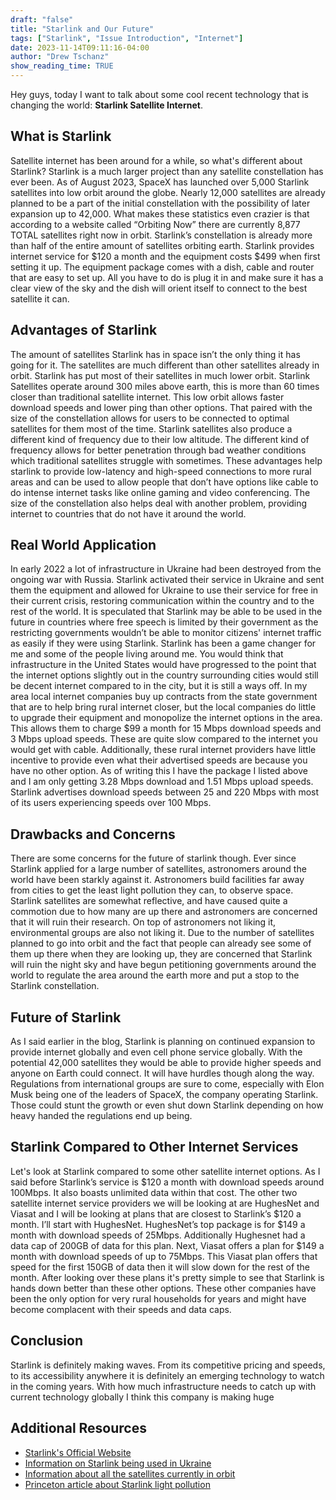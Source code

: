 ```yaml
---
draft: "false"
title: "Starlink and Our Future"
tags: ["Starlink", "Issue Introduction", "Internet"]
date: 2023-11-14T09:11:16-04:00
author: "Drew Tschanz"
show_reading_time: TRUE
---
```


Hey guys, today I want to talk about some cool recent technology that is changing the world: **Starlink Satellite Internet**.

## What is Starlink
Satellite internet has been around for a while, so what's different about Starlink? Starlink is a much larger project than any satellite constellation has ever been. As of August 2023, SpaceX has launched over 5,000 Starlink satellites into low orbit around the globe. Nearly 12,000 satellites are already planned to be a part of the initial constellation with the possibility of later expansion up to 42,000. What makes these statistics even crazier is that according to a website called “Orbiting Now” there are currently 8,877 TOTAL satellites right now in orbit. Starlink’s constellation is already more than half of the entire amount of satellites orbiting earth. Starlink provides internet service for $120 a month and the equipment costs $499 when first setting it up. The equipment package comes with a dish, cable and router that are easy to set up. All you have to do is plug it in and make sure it has a clear view of the sky and the dish will orient itself to connect to the best satellite it can.

## Advantages of Starlink
The amount of satellites Starlink has in space isn’t the only thing it has going for it. The satellites are much different than other satellites already in orbit. Starlink has put most of their satellites in much lower orbit. Starlink Satellites operate around 300 miles above earth, this is more than 60 times closer than traditional satellite internet. This low orbit allows faster download speeds and lower ping than other options. That paired with the size of the constellation allows for users to be connected to optimal satellites for them most of the time. Starlink satellites also produce a different kind of frequency due to their low altitude. The different kind of frequency allows for better penetration through bad weather conditions which traditional satellites struggle with sometimes. These advantages help starlink to provide low-latency and high-speed connections to more rural areas and can be used to allow people that don’t have options like cable to do intense internet tasks like online gaming and video conferencing. The size of the constellation also helps deal with another problem, providing internet to countries that do not have it around the world.

## Real World Application
In early 2022 a lot of infrastructure in Ukraine had been destroyed from the ongoing war with Russia. Starlink activated their service in Ukraine and sent them the equipment and allowed for Ukraine to use their service for free in their current crisis, restoring communication within the country and to the rest of the world. It is speculated that Starlink may be able to be used in the future in countries where free speech is limited by their government as the restricting governments wouldn’t be able to monitor citizens' internet traffic as easily if they were using Starlink.
Starlink has been a game changer for me and some of the people living around me. You would think that infrastructure in the United States would have progressed to the point that the internet options slightly out in the country surrounding cities would still be decent internet compared to in the city, but it is still a ways off. In my area local internet companies buy up contracts from the state government that are to help bring rural internet closer, but the local companies do little to upgrade their equipment and monopolize the internet options in the area. This allows them to charge $99 a month for 15 Mbps download speeds and 3 Mbps upload speeds. These are quite slow compared to the internet you would get with cable. Additionally, these rural internet providers have little incentive to provide even what their advertised speeds are because you have no other option. As of writing this I have the package I listed above and I am only getting 3.28 Mbps download and 1.51 Mbps upload speeds. Starlink advertises download speeds between 25 and 220 Mbps with most of its users experiencing speeds over 100 Mbps.

## Drawbacks and Concerns
There are some concerns for the future of starlink though. Ever since Starlink applied for a large number of satellites, astronomers around the world have been starkly against it. Astronomers build facilities far away from cities to get the least light pollution they can, to observe space. Starlink satellites are somewhat reflective, and have caused quite a commotion due to how many are up there and astronomers are concerned that it will ruin their research. On top of astronomers not liking it, environmental groups are also not liking it. Due to the number of satellites planned to go into orbit and the fact that people can already see some of them up there when they are looking up, they are concerned that Starlink will ruin the night sky and have begun petitioning governments around the world to regulate the area around the earth more and put a stop to the Starlink constellation.

## Future of Starlink
As I said earlier in the blog, Starlink is planning on continued expansion to provide internet globally and even cell phone service globally. With the potential 42,000 satellites they would be able to provide higher speeds and anyone on Earth could connect. It will have hurdles though along the way. Regulations from international groups are sure to come, especially with Elon Musk being one of the leaders of SpaceX, the company operating Starlink. Those could stunt the growth or even shut down Starlink depending on how heavy handed the regulations end up being.

## Starlink Compared to Other Internet Services
Let's look at Starlink compared to some other satellite internet options. As I said before Starlink’s service is $120 a month with download speeds around 100Mbps. It also boasts unlimited data within that cost. The other two satellite internet service providers we will be looking at are HughesNet and Viasat and I will be looking at plans that are closest to Starlink’s $120 a month. I’ll start with HughesNet. HughesNet’s top package is for $149 a month with download speeds of 25Mbps. Additionally Hughesnet had a data cap of 200GB of data for this plan. Next, Viasat offers a plan for $149 a month with download speeds of up to 75Mbps. This Viasat plan offers that speed for the first 150GB of data then it will slow down for the rest of the month. After looking over these plans it's pretty simple to see that Starlink is hands down better than these other options. These other companies have been the only option for very rural households for years and might have become complacent with their speeds and data caps.

## Conclusion
Starlink is definitely making waves. From its competitive pricing and speeds, to its accessibility anywhere it is definitely an emerging technology to watch in the coming years. With how much infrastructure needs to catch up with current technology globally I think this company is making huge

## Additional Resources

- [Starlink's Official Website](https://www.starlink.com/)
- [Information on Starlink being used in Ukraine](https://en.wikipedia.org/wiki/Starlink_in_the_Russo-Ukrainian_War)
- [Information about all the satellites currently in orbit](https://orbit.ing-now.com/)
- [Princeton article about Starlink light pollution](https://www.astro.princeton.edu/~gbakos/satellites/)
